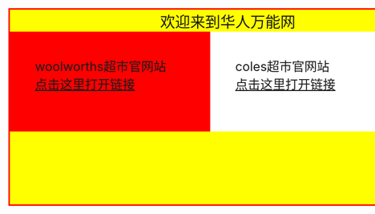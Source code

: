 <!DOCTYPE html>
<html>

<body>

<div id="mr-content">
<div class="mr-title">欢迎来到华人万能网</div>
<div class="mr-woolworths">woolworths超市官网站
<br>
<a href="https://www.woolworths.com.au/shop/catalogue">点击这里打开链接</a>
</div>

<div class="mr-coles">coles超市官网站
<br>
<a href="ttps://www.coles.com.au/catalogues-and-specials">点击这里打开链接</a>
</div>


</body>

<style>

#mr-content{
width:1000px;
height:390px;
background:yellow;
border:3px solid red;
}

.mr-title{
font-size:30px;
margin-left:300px;
}

.mr-woolworths{
width:300px;
height:100px;
padding: 50px;
background:red;
margin-top:0px;
font-size:25px;

}

.mr-coles{
width:300px;
height:100px;
padding: 50px;
background:white;
font-size:25px;
margin-left:400px;
margin-top:-200px;
}

</style>
</html>
